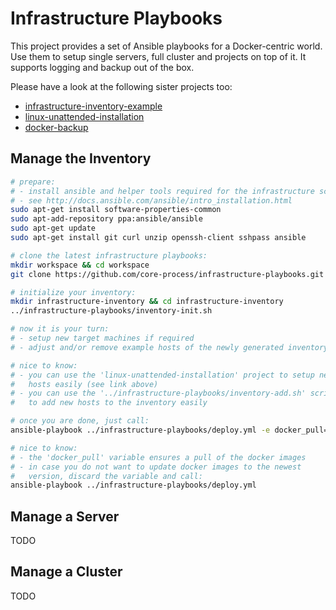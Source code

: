 # Infrastructure Playbooks

This project provides a set of Ansible playbooks for a Docker-centric world. Use them to setup single servers, full cluster and projects on top of it. It supports logging and backup out of the box.

Please have a look at the following sister projects too:
- [infrastructure-inventory-example](https://github.com/core-process/infrastructure-inventory-example)
- [linux-unattended-installation](https://github.com/core-process/linux-unattended-installation)
- [docker-backup](https://github.com/core-process/docker-backup)

## Manage the Inventory

```sh
# prepare:
# - install ansible and helper tools required for the infrastructure scripts
# - see http://docs.ansible.com/ansible/intro_installation.html
sudo apt-get install software-properties-common
sudo apt-add-repository ppa:ansible/ansible
sudo apt-get update
sudo apt-get install git curl unzip openssh-client sshpass ansible

# clone the latest infrastructure playbooks:
mkdir workspace && cd workspace
git clone https://github.com/core-process/infrastructure-playbooks.git

# initialize your inventory:
mkdir infrastructure-inventory && cd infrastructure-inventory
../infrastructure-playbooks/inventory-init.sh

# now it is your turn:
# - setup new target machines if required
# - adjust and/or remove example hosts of the newly generated inventory

# nice to know:
# - you can use the 'linux-unattended-installation' project to setup new
#   hosts easily (see link above)
# - you can use the '../infrastructure-playbooks/inventory-add.sh' script
#   to add new hosts to the inventory easily

# once you are done, just call:
ansible-playbook ../infrastructure-playbooks/deploy.yml -e docker_pull=true

# nice to know:
# - the 'docker_pull' variable ensures a pull of the docker images
# - in case you do not want to update docker images to the newest
#   version, discard the variable and call:
ansible-playbook ../infrastructure-playbooks/deploy.yml
```

## Manage a Server

TODO

## Manage a Cluster

TODO
